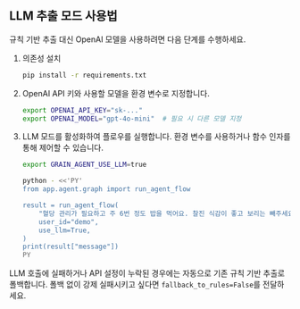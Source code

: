 ## LLM 추출 모드 사용법

규칙 기반 추출 대신 OpenAI 모델을 사용하려면 다음 단계를 수행하세요.

1. 의존성 설치
   ```bash
   pip install -r requirements.txt
   ```

2. OpenAI API 키와 사용할 모델을 환경 변수로 지정합니다.
   ```bash
   export OPENAI_API_KEY="sk-..."
   export OPENAI_MODEL="gpt-4o-mini"  # 필요 시 다른 모델 지정
   ```

3. LLM 모드를 활성화하여 플로우를 실행합니다. 환경 변수를 사용하거나 함수 인자를 통해 제어할 수 있습니다.
   ```bash
   export GRAIN_AGENT_USE_LLM=true

   python - <<'PY'
   from app.agent.graph import run_agent_flow

   result = run_agent_flow(
       "혈당 관리가 필요하고 주 6번 정도 밥을 먹어요. 찰진 식감이 좋고 보리는 빼주세요.",
       user_id="demo",
       use_llm=True,
   )
   print(result["message"])
   PY
   ```

LLM 호출에 실패하거나 API 설정이 누락된 경우에는 자동으로 기존 규칙 기반 추출로 폴백합니다. 폴백 없이 강제 실패시키고 싶다면 `fallback_to_rules=False`를 전달하세요.

